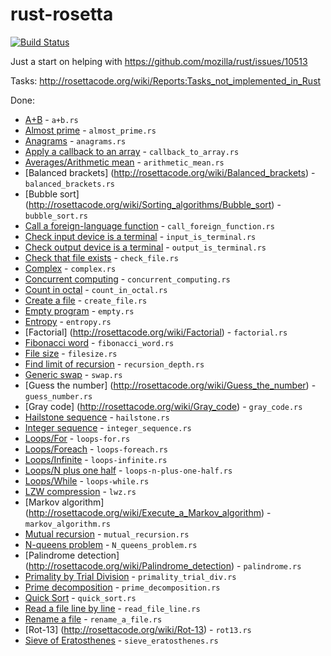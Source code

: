 rust-rosetta
============
[![Build Status](https://travis-ci.org/Hoverbear/rust-rosetta.png)](https://travis-ci.org/Hoverbear/rust-rosetta)

Just a start on helping with https://github.com/mozilla/rust/issues/10513

Tasks: http://rosettacode.org/wiki/Reports:Tasks_not_implemented_in_Rust

Done:
* [A+B](http://rosettacode.org/wiki/A%2BB) - `a+b.rs`
* [Almost prime](http://rosettacode.org/wiki/Almost_prime) - `almost_prime.rs` 
* [Anagrams](http://rosettacode.org/wiki/Anagrams) - `anagrams.rs`
* [Apply a callback to an array](http://rosettacode.org/wiki/Apply_a_callback_to_an_array) - `callback_to_array.rs`
* [Averages/Arithmetic mean](http://rosettacode.org/wiki/Averages/Arithmetic_mean) - `arithmetic_mean.rs`
* [Balanced brackets] (http://rosettacode.org/wiki/Balanced_brackets) - `balanced_brackets.rs`
* [Bubble sort] (http://rosettacode.org/wiki/Sorting_algorithms/Bubble_sort) - `bubble_sort.rs`
* [Call a foreign-language function](http://rosettacode.org/wiki/Call_a_foreign-language_function) - `call_foreign_function.rs`
* [Check input device is a terminal](http://rosettacode.org/wiki/Check_input_device_is_a_terminal) - `input_is_terminal.rs`
* [Check output device is a terminal](http://rosettacode.org/wiki/Check_output_device_is_a_terminal) - `output_is_terminal.rs`
* [Check that file exists](http://rosettacode.org/wiki/Check_that_file_exists) - `check_file.rs`
* [Complex](http://rosettacode.org/wiki/Arithmetic/Complex) - `complex.rs`
* [Concurrent computing](http://rosettacode.org/wiki/Concurrent_computing) - `concurrent_computing.rs`
* [Count in octal](http://rosettacode.org/wiki/Count_in_octal) - `count_in_octal.rs`
* [Create a file](http://rosettacode.org/wiki/Create_a_file) - `create_file.rs`
* [Empty program](http://rosettacode.org/wiki/Empty_program) - `empty.rs`
* [Entropy](http://rosettacode.org/wiki/Entropy) - `entropy.rs`
* [Factorial] (http://rosettacode.org/wiki/Factorial) - `factorial.rs`
* [Fibonacci word](http://rosettacode.org/wiki/Fibonacci_word) - `fibonacci_word.rs`
* [File size](http://rosettacode.org/wiki/File_size) - `filesize.rs`
* [Find limit of recursion](http://rosettacode.org/wiki/Find_limit_of_recursion) - `recursion_depth.rs`
* [Generic swap](http://rosettacode.org/wiki/Generic_swap) - `swap.rs`
* [Guess the number] (http://rosettacode.org/wiki/Guess_the_number) - `guess_number.rs`
* [Gray code] (http://rosettacode.org/wiki/Gray_code) - `gray_code.rs`
* [Hailstone sequence](http://rosettacode.org/wiki/Hailstone_sequence) - `hailstone.rs`
* [Integer sequence](http://rosettacode.org/wiki/Integer_sequence) - `integer_sequence.rs`
* [Loops/For](http://rosettacode.org/wiki/Loops/For) - `loops-for.rs`
* [Loops/Foreach](http://rosettacode.org/wiki/Loops/Foreach) - `loops-foreach.rs`
* [Loops/Infinite](http://rosettacode.org/wiki/Loops/Infinite) - `loops-infinite.rs`
* [Loops/N plus one half](http://rosettacode.org/wiki/Loops/N_plus_one_half) - `loops-n-plus-one-half.rs`
* [Loops/While](http://rosettacode.org/wiki/Loops/While) - `loops-while.rs`
* [LZW compression](http://rosettacode.org/wiki/LZW_compression) - `lwz.rs`
* [Markov algorithm] (http://rosettacode.org/wiki/Execute_a_Markov_algorithm) - `markov_algorithm.rs`
* [Mutual recursion](http://rosettacode.org/wiki/Mutual_recursion) - `mutual_recursion.rs`
* [N-queens problem](http://rosettacode.org/wiki/N-queens_problem) - `N_queens_problem.rs`
* [Palindrome detection] (http://rosettacode.org/wiki/Palindrome_detection) - `palindrome.rs`
* [Primality by Trial Division](http://rosettacode.org/wiki/Primality_by_Trial_Division) - `primality_trial_div.rs`
* [Prime decomposition](http://rosettacode.org/wiki/Prime_decomposition) - `prime_decomposition.rs`
* [Quick Sort](http://rosettacode.org/wiki/Sorting_algorithms/Quicksort) - `quick_sort.rs`
* [Read a file line by line](http://rosettacode.org/wiki/Read_a_file_line_by_line) - `read_file_line.rs`
* [Rename a file](http://rosettacode.org/wiki/Rename_a_file) - `rename_a_file.rs`
* [Rot-13] (http://rosettacode.org/wiki/Rot-13) - `rot13.rs`
* [Sieve of Eratosthenes](http://rosettacode.org/wiki/Sieve_of_Eratosthenes) - `sieve_eratosthenes.rs`
